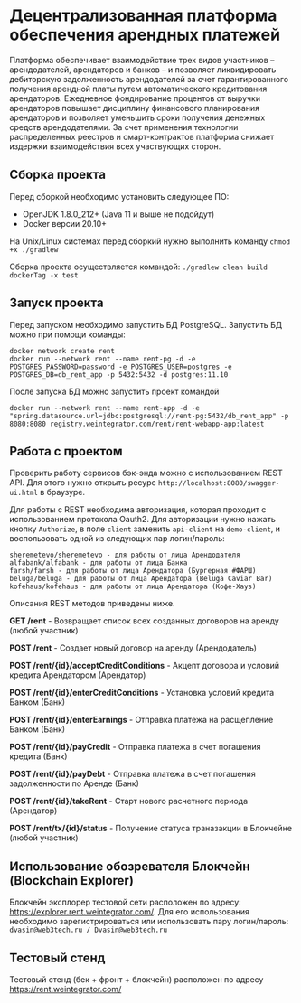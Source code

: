 # Децентрализованная платформа обеспечения арендных платежей

Платформа обеспечивает взаимодействие трех видов участников – арендодателей, 
арендаторов и банков – и позволяет ликвидировать дебиторскую задолженность 
арендодателей за счет гарантированного получения арендной платы путем автоматического 
кредитования арендаторов. Ежедневное фондирование процентов от выручки арендаторов 
повышает дисциплину финансового планирования арендаторов и позволяет уменьшить сроки 
получения денежных средств арендодателями. За счет применения технологии распределенных 
реестров и смарт-контрактов платформа снижает издержки 
взаимодействия всех участвующих сторон.

## Сборка проекта

Перед сборкой необходимо установить следующее ПО:
- OpenJDK 1.8.0_212+ (Java 11 и выше не подойдут)
- Docker версии 20.10+

На Unix/Linux системах перед сборкий нужно выполнить команду `chmod +x ./gradlew`

Сборка проекта осуществляется командой: `./gradlew clean build dockerTag -x test`

## Запуск проекта

Перед запуском необходимо запустить БД PostgreSQL. 
Запустить БД можно при помощи команды:

```
docker network create rent 
docker run --network rent --name rent-pg -d -e POSTGRES_PASSWORD=password -e POSTGRES_USER=postgres -e POSTGRES_DB=db_rent_app -p 5432:5432 -d postgres:11.10
```

После запуска БД можно запустить проект командой 

```
docker run --network rent --name rent-app -d -e "spring.datasource.url=jdbc:postgresql://rent-pg:5432/db_rent_app" -p 8080:8080 registry.weintegrator.com/rent/rent-webapp-app:latest   
```

## Работа с проектом

Проверить работу сервисов бэк-энда можно с использованием REST API. Для этого нужно открыть
ресурс `http://localhost:8080/swagger-ui.html` в браузуре. 

Для работы с REST необходима авторизация, которая проходит с использованием протокола Oauth2.
Для авторизации нужно нажать кнопку `Authorize`, в поле `client` 
заменить `api-client` на `demo-client`, и воспользовать одной из следующих пар логин/пароль:

```
sheremetevo/sheremetevo - для работы от лица Арендодателя
alfabank/alfabank - для работы от лица Банка
farsh/farsh - для работы от лица Арендатора (Бургерная #ФАРШ)
beluga/beluga - для работы от лица Арендатора (Beluga Caviar Bar)
kofehaus/kofehaus - для работы от лица Арендатора (Кофе-Хауз)
```

Описания REST методов приведены ниже.

**GET /rent** - Возвращает список всех созданных договоров на аренду (любой участник)

**POST /rent** - Создает новый договор на аренду (Арендодатель)

**POST /rent/{id}/acceptCreditConditions** - Акцепт договора и условий кредита Арендатором (Арендатор)

**POST /rent/{id}/enterCreditConditions** - Установка условий кредита Банком (Банк)

**POST /rent/{id}/enterEarnings** - Отправка платежа на расщепление Банком (Банк)

**POST /rent/{id}/payCredit** - Отправка платежа в счет погашения кредита (Банк)

**POST /rent/{id}/payDebt** - Отправка платежа в счет погашения задолженности по Аренде (Банк)

**POST /rent/{id}/takeRent** - Старт нового расчетного периода (Арендатор)

**POST /rent/tx/{id}/status** - Получение статуса траназакции в Блокчейне (любой участник)

## Использование обозревателя Блокчейн (Blockchain Explorer)

Блокчейн эксплорер тестовой сети расположен по адресу: https://explorer.rent.weintegrator.com/.
Для его использования необходимо зарегистрироваться или использовать пару логин/пароль: `dvasin@web3tech.ru / Dvasin@web3tech.ru` 

## Тестовый стенд

Тестовый стенд (бек + фронт + блокчейн) расположен по адресу https://rent.weintegrator.com/